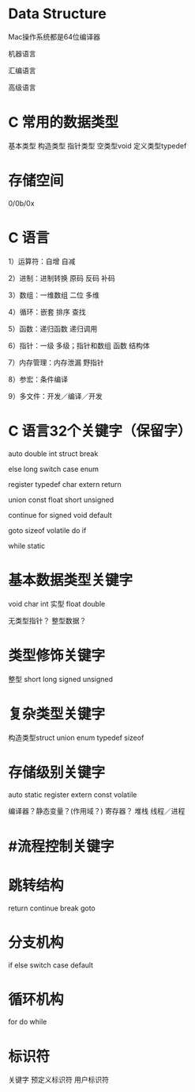 # Data Structure

Mac操作系统都是64位编译器

机器语言

汇编语言

高级语言

# C 常用的数据类型

基本类型 构造类型 指针类型 空类型void 定义类型typedef

# 存储空间

0/0b/0x

# C 语言

1）运算符：自增 自减

2）进制：进制转换 原码 反码 补码

3）数组：一维数组 二位 多维

4）循环：嵌套 排序 查找

5）函数：递归函数 递归调用

6）指针：一级 多级；指针和数组 函数 结构体

7）内存管理：内存泄漏 野指针

8）参宏：条件编译

9）多文件：开发／编译／开发

# C 语言32个关键字（保留字）

auto double int struct break

else long switch case enum

register typedef char extern return

union const float short unsigned

continue for signed void default

goto sizeof volatile do if

while static

# 基本数据类型关键字

void char int 实型 float double

无类型指针？
整型数据？

# 类型修饰关键字

整型 short long signed unsigned

# 复杂类型关键字

构造类型struct union enum typedef sizeof

# 存储级别关键字

auto static register extern const volatile

编译器？静态变量？(作用域？) 寄存器？ 堆栈 线程／进程


# #流程控制关键字

# 跳转结构

return continue break goto

# 分支机构

if else switch case default

# 循环机构

for do while


# 标识符

关键字 预定义标识符 用户标识符

